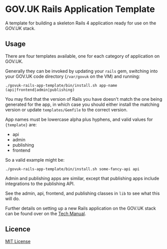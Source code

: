 # GOV.UK Rails Application Template

A template for building a skeleton Rails 4 application ready for use on the
GOV.UK stack.

## Usage

There are four templates available, one for each category of application on GOV.UK.

Generally they can be invoked by updating your `rails` gem, switching into your
GOV.UK code directory (`/var/govuk` on the VM) and running:

```shell
./govuk-rails-app-template/bin/install.sh app-name (api|frontend|admin|publishing)
```

You may find that the version of Rails you have doesn't match the one being generated for the app,
in which case you should either install the matching version or update `templates/Gemfile`
to the correct version.

App names must be lowercase alpha plus hyphens, and valid values for `{template}` are:
- api
- admin
- publishing
- frontend

So a valid example might be:

```shell
./govuk-rails-app-template/bin/install.sh some-fancy-api api
```

Admin and publishing apps are similar, except that publishing apps include integrations
to the publishing API.

See the admin, api, frontend, and publishing classes in `lib` to see what this
will do.

Further details on setting up a new Rails application on the GOV.UK stack can be
found over on the [Tech Manual](https://docs.publishing.service.gov.uk/manual/setting-up-new-rails-app.html).

## Licence

[MIT License](LICENCE)
